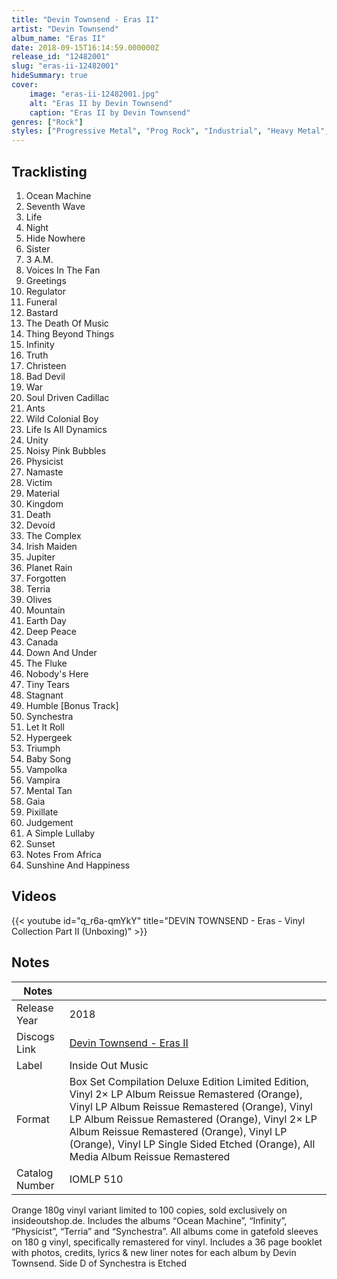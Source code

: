 ```yaml
---
title: "Devin Townsend - Eras II"
artist: "Devin Townsend"
album_name: "Eras II"
date: 2018-09-15T16:14:59.000000Z
release_id: "12482001"
slug: "eras-ii-12482001"
hideSummary: true
cover:
    image: "eras-ii-12482001.jpg"
    alt: "Eras II by Devin Townsend"
    caption: "Eras II by Devin Townsend"
genres: ["Rock"]
styles: ["Progressive Metal", "Prog Rock", "Industrial", "Heavy Metal", "Symphonic Rock"]
---
```


## Tracklisting
1. Ocean Machine
2. Seventh Wave
3. Life
4. Night
5. Hide Nowhere
6. Sister
7. 3 A.M.
8. Voices In The Fan
9. Greetings
10. Regulator
11. Funeral
12. Bastard
13. The Death Of Music
14. Thing Beyond Things
15. Infinity
16. Truth
17. Christeen
18. Bad Devil
19. War
20. Soul Driven Cadillac
21. Ants
22. Wild Colonial Boy
23. Life Is All Dynamics
24. Unity
25. Noisy Pink Bubbles
26. Physicist
27. Namaste
28. Victim
29. Material
30. Kingdom
31. Death
32. Devoid
33. The Complex
34. Irish Maiden
35. Jupiter
36. Planet Rain
37. Forgotten
38. Terria
39. Olives
40. Mountain
41. Earth Day
42. Deep Peace
43. Canada
44. Down And Under
45. The Fluke
46. Nobody's Here
47. Tiny Tears
48. Stagnant
49. Humble [Bonus Track]
50. Synchestra
51. Let It Roll
52. Hypergeek
53. Triumph
54. Baby Song
55. Vampolka
56. Vampira
57. Mental Tan
58. Gaia
59. Pixillate
60. Judgement
61. A Simple Lullaby
62. Sunset
63. Notes From Africa
64. Sunshine And Happiness




## Videos
{{< youtube id="q_r6a-qmYkY" title="DEVIN TOWNSEND - Eras - Vinyl Collection Part II (Unboxing)" >}}

## Notes
| Notes          |             |
| ---------------| ----------- |
| Release Year   | 2018 |
| Discogs Link   | [Devin Townsend - Eras II](https://www.discogs.com/release/12482001-Devin-Townsend-Eras-II) |
| Label          | Inside Out Music |
| Format         | Box Set Compilation Deluxe Edition Limited Edition, Vinyl 2× LP Album Reissue Remastered (Orange), Vinyl LP Album Reissue Remastered (Orange), Vinyl LP Album Reissue Remastered (Orange), Vinyl 2× LP Album Reissue Remastered (Orange), Vinyl LP (Orange), Vinyl LP Single Sided Etched (Orange), All Media Album Reissue Remastered |
| Catalog Number | IOMLP 510 |

Orange 180g vinyl variant limited to 100 copies, sold exclusively on insideoutshop.de.
Includes the albums “Ocean Machine”, “Infinity”, “Physicist”, “Terria” and “Synchestra”.
All albums come in gatefold sleeves on 180 g vinyl, specifically remastered for vinyl.
Includes a 36 page booklet with photos, credits, lyrics & new liner notes for each album by Devin Townsend.
Side D of Synchestra is Etched
